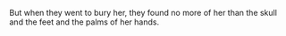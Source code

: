 But when they went to bury her, they found no more of her than the skull and the feet and the palms of her hands.
